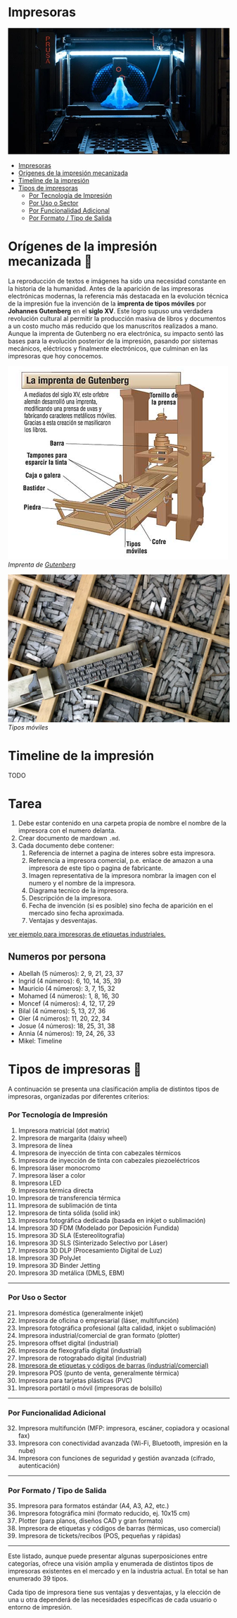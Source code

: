 # Impresoras

![alt text](image-2.png)

- [Impresoras](#impresoras)
- [Orígenes de la impresión mecanizada](#orígenes-de-la-impresión-mecanizada)
- [Timeline de la impresión](#timeline-de-la-impresión)
- [Tipos de impresoras](#tipos-de-impresoras)
    - [Por Tecnología de Impresión](#por-tecnología-de-impresión)
    - [Por Uso o Sector](#por-uso-o-sector)
    - [Por Funcionalidad Adicional](#por-funcionalidad-adicional)
    - [Por Formato / Tipo de Salida](#por-formato--tipo-de-salida)


# Orígenes de la impresión mecanizada :nut_and_bolt:

La reproducción de textos e imágenes ha sido una necesidad constante en la historia de la humanidad. Antes de la aparición de las impresoras electrónicas modernas, la referencia más destacada en la evolución técnica de la impresión fue la invención de la **imprenta de tipos móviles** por **Johannes Gutenberg** en el **siglo XV**. Este logro supuso una verdadera revolución cultural al permitir la producción masiva de libros y documentos a un costo mucho más reducido que los manuscritos realizados a mano. Aunque la imprenta de Gutenberg no era electrónica, su impacto sentó las bases para la evolución posterior de la impresión, pasando por sistemas mecánicos, eléctricos y finalmente electrónicos, que culminan en las impresoras que hoy conocemos.

![alt text](image.png)
*Imprenta de [Gutenberg](https://es.wikipedia.org/wiki/Johannes_Gutenberg)*

![alt text](image-1.png)
*Tipos móviles*

# Timeline de la impresión

TODO

# Tarea

1. Debe estar contenido en una carpeta propia de nombre el nombre de la impresora con el numero delanta.
2. Crear documento de mardown `.md`.
3. Cada documento debe contener:
   1. Referencia de internet a pagina de interes sobre esta impresora.
   2. Referencia a impresora comercial, p.e. enlace de amazon a una impresora de este tipo o pagina de fabricante.
   3. Imagen representativa de la impresora nombrar la imagen con el numero y el nombre de la impresora.
   4. Diagrama tecnico de la impresora.
   5. Descripción de la impresora.
   6. Fecha de invención (si es posible) sino fecha de aparición en el mercado sino fecha aproximada.
   7. Ventajas y desventajas.

[ver ejemplo para impresoras de etiquetas industriales.](./Impresora%20de%20etiquetas/Impresora%20de%20etiquetas.md)

## Numeros por persona

- Abellah (5 números): 2, 9, 21, 23, 37
- Ingrid (4 números): 6, 10, 14, 35, 39
- Mauricio (4 números): 3, 7, 15, 32
- Mohamed (4 números): 1, 8, 16, 30
- Moncef (4 números): 4, 12, 17, 29
- Bilal (4 números): 5, 13, 27, 36
- Oier (4 números): 11, 20, 22, 34
- Josue (4 números): 18, 25, 31, 38
- Annia (4 números): 19, 24, 26, 33
- Mikel: Timeline

# Tipos de impresoras :fax:

A continuación se presenta una clasificación amplia de distintos tipos de impresoras, organizadas por diferentes criterios:

### Por Tecnología de Impresión

1. Impresora matricial (dot matrix)  
2. Impresora de margarita (daisy wheel)  
3. Impresora de línea  
4. Impresora de inyección de tinta con cabezales térmicos  
5. Impresora de inyección de tinta con cabezales piezoeléctricos  
6. Impresora láser monocromo  
7. Impresora láser a color  
8. Impresora LED  
9. Impresora térmica directa  
10. Impresora de transferencia térmica  
11. Impresora de sublimación de tinta  
12. Impresora de tinta sólida (solid ink)  
13. Impresora fotográfica dedicada (basada en inkjet o sublimación)  
14. Impresora 3D FDM (Modelado por Deposición Fundida)  
15. Impresora 3D SLA (Estereolitografía)  
16. Impresora 3D SLS (Sinterizado Selectivo por Láser)  
17. Impresora 3D DLP (Procesamiento Digital de Luz)  
18. Impresora 3D PolyJet  
19. Impresora 3D Binder Jetting  
20. Impresora 3D metálica (DMLS, EBM)

---

### Por Uso o Sector

21. Impresora doméstica (generalmente inkjet)  
22. Impresora de oficina o empresarial (láser, multifunción)  
23. Impresora fotográfica profesional (alta calidad, inkjet o sublimación)  
24. Impresora industrial/comercial de gran formato (plotter)  
25. Impresora offset digital (industrial)  
26. Impresora de flexografía digital (industrial)  
27. Impresora de rotograbado digital (industrial)  
28. [Impresora de etiquetas y códigos de barras (industrial/comercial)](./Impresora%20de%20etiquetas/Impresora%20de%20etiquetas.md)  
29. Impresora POS (punto de venta, generalmente térmica)  
30. Impresora para tarjetas plásticas (PVC)  
31. Impresora portátil o móvil (impresoras de bolsillo)

---

### Por Funcionalidad Adicional

32. Impresora multifunción (MFP: impresora, escáner, copiadora y ocasional fax)  
33. Impresora con conectividad avanzada (Wi-Fi, Bluetooth, impresión en la nube)  
34. Impresora con funciones de seguridad y gestión avanzada (cifrado, autenticación)

---

### Por Formato / Tipo de Salida

35. Impresora para formatos estándar (A4, A3, A2, etc.)  
36. Impresora fotográfica mini (formato reducido, ej. 10x15 cm)  
37. Plotter (para planos, diseños CAD y gran formato)  
38. Impresora de etiquetas y códigos de barras (térmicas, uso comercial)  
39. Impresora de tickets/recibos (POS, pequeñas y rápidas)

---


Este listado, aunque puede presentar algunas superposiciones entre categorías, ofrece una visión amplia y enumerada de distintos tipos de impresoras existentes en el mercado y en la industria actual. En total se han enumerado 39 tipos.

Cada tipo de impresora tiene sus ventajas y desventajas, y la elección de una u otra dependerá de las necesidades específicas de cada usuario o entorno de impresión.